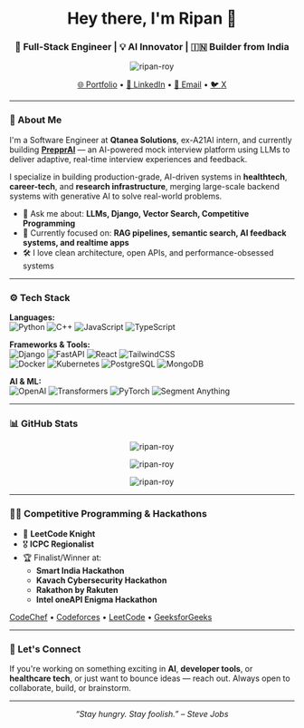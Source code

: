 <h1 align="center">Hey there, I'm Ripan 👋</h1>
<h3 align="center">🚀 Full-Stack Engineer | 💡 AI Innovator | 🇮🇳 Builder from India</h3>

<p align="center">
  <img src="https://komarev.com/ghpvc/?username=ripan-roy&label=Profile+Views&color=0e75b6&style=flat" alt="ripan-roy" />
</p>

<p align="center">
  <a href="https://ripan.dev" target="_blank">🌐 Portfolio</a> • 
  <a href="https://www.linkedin.com/in/ripan-roy-6aa744200/" target="_blank">💼 LinkedIn</a> • 
  <a href="mailto:ripanroy111@gmail.com">📧 Email</a> • 
  <a href="https://x.com/idxitachi" target="_blank">🐦 X</a>
</p>

---

### 🧠 About Me
I'm a Software Engineer at **Qtanea Solutions**, ex-A21AI intern, and currently building [**PrepprAI**](https://prepprai.com) — an AI-powered mock interview platform using LLMs to deliver adaptive, real-time interview experiences and feedback.

I specialize in building production-grade, AI-driven systems in **healthtech**, **career-tech**, and **research infrastructure**, merging large-scale backend systems with generative AI to solve real-world problems.

- 💬 Ask me about: **LLMs, Django, Vector Search, Competitive Programming**
- 🧠 Currently focused on: **RAG pipelines, semantic search, AI feedback systems, and realtime apps**
- 🛠️ I love clean architecture, open APIs, and performance-obsessed systems

---

### ⚙️ Tech Stack

**Languages:**  
![Python](https://img.shields.io/badge/-Python-333?style=flat&logo=python) ![C++](https://img.shields.io/badge/-C++-333?style=flat&logo=cplusplus) ![JavaScript](https://img.shields.io/badge/-JavaScript-333?style=flat&logo=javascript) ![TypeScript](https://img.shields.io/badge/-TypeScript-333?style=flat&logo=typescript)

**Frameworks & Tools:**  
![Django](https://img.shields.io/badge/-Django-092E20?style=flat&logo=django) ![FastAPI](https://img.shields.io/badge/-FastAPI-009688?style=flat&logo=fastapi) ![React](https://img.shields.io/badge/-React-333?style=flat&logo=react) ![TailwindCSS](https://img.shields.io/badge/-Tailwind-06B6D4?style=flat&logo=tailwind-css)  
![Docker](https://img.shields.io/badge/-Docker-2496ED?style=flat&logo=docker) ![Kubernetes](https://img.shields.io/badge/-Kubernetes-326CE5?style=flat&logo=kubernetes) ![PostgreSQL](https://img.shields.io/badge/-PostgreSQL-336791?style=flat&logo=postgresql) ![MongoDB](https://img.shields.io/badge/-MongoDB-4EA94B?style=flat&logo=mongodb)

**AI & ML:**  
![OpenAI](https://img.shields.io/badge/-OpenAI-333?style=flat&logo=openai) ![Transformers](https://img.shields.io/badge/-Huggingface-FFD21F?style=flat&logo=hugging-face) ![PyTorch](https://img.shields.io/badge/-PyTorch-EE4C2C?style=flat&logo=pytorch) ![Segment Anything](https://img.shields.io/badge/-SAM-333?style=flat)

---

### 📊 GitHub Stats

<p align="center">
  <img src="https://github-readme-stats.vercel.app/api?username=ripan-roy&show_icons=true&theme=radical" alt="ripan-roy" />
</p>
<p align="center">
  <img src="https://github-readme-streak-stats.herokuapp.com/?user=ripan-roy&theme=radical" alt="ripan-roy" />
</p>
<p align="center">
  <img src="https://github-readme-stats.vercel.app/api/top-langs?username=ripan-roy&layout=compact&theme=radical" alt="ripan-roy" />
</p>

---

### 🧗‍♂️ Competitive Programming & Hackathons

- 🏅 **LeetCode Knight**
- 🎖️ **ICPC Regionalist**
- 🏆 Finalist/Winner at:
  - **Smart India Hackathon**
  - **Kavach Cybersecurity Hackathon**
  - **Rakathon by Rakuten**
  - **Intel oneAPI Enigma Hackathon**

<p>
  <a href="https://www.codechef.com/users/ripan_ext" target="_blank">CodeChef</a> •
  <a href="https://codeforces.com/profile/ripan-roy" target="_blank">Codeforces</a> •
  <a href="https://leetcode.com/ripan_roy" target="_blank">LeetCode</a> •
  <a href="https://auth.geeksforgeeks.org/user/ripanroy111" target="_blank">GeeksforGeeks</a>
</p>

---

### 📢 Let's Connect
If you're working on something exciting in **AI**, **developer tools**, or **healthcare tech**, or just want to bounce ideas — reach out. Always open to collaborate, build, or brainstorm.

---

<p align="center"><i>“Stay hungry. Stay foolish.” – Steve Jobs</i></p>
